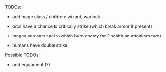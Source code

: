 TODOs:

- add mage class / children: wizard, warlock

- orcs have a chance to critically strike (which break armor if present)
- mages can cast spells (which burn enemy for 2 health on attackers turn)
- humans have double strike

Possible TODOs:

- add equipment (?)
